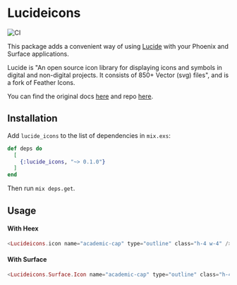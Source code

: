 # Lucideicons

![CI](https://github.com/zoedsoupe/lucide_icons/actions/workflows/ci.yml/badge.svg)

This package adds a convenient way of using [Lucide](https://lucide.dev/) with your Phoenix and Surface applications.

Lucide is "An open source icon library for displaying icons and symbols in digital and non-digital projects. It consists of 850+ Vector (svg) files", and is a fork of Feather Icons.

You can find the original docs [here](https://lucide.dev/docs) and repo [here](https://github.com/lucide-icons/lucide).

## Installation

Add `lucide_icons` to the list of dependencies in `mix.exs`:

```elixir
def deps do
  [
    {:lucide_icons, "~> 0.1.0"}
  ]
end
```

Then run `mix deps.get`.

## Usage

#### With Heex

```elixir
<Lucideicons.icon name="academic-cap" type="outline" class="h-4 w-4" />
```

#### With Surface

```elixir
<Lucideicons.Surface.Icon name="academic-cap" type="outline" class="h-4 w-4" />
```

